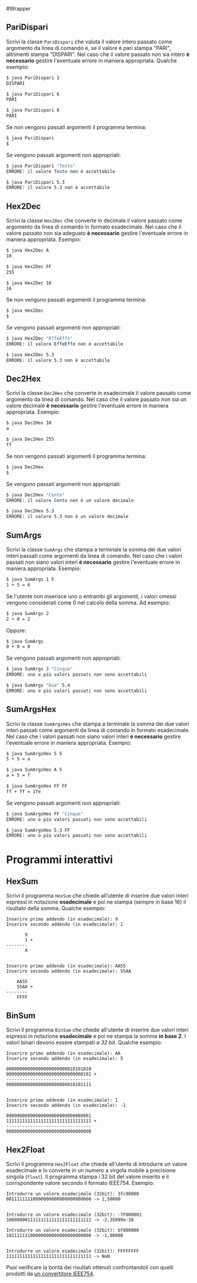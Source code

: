 #Wrapper

## PariDispari
Scrivi la classe `PariDispari` che valuta il valore intero passato come argomento da linea di comando e, se il valore è pari stampa "PARI", altrimenti stampa "DISPARI". Nel caso che il valore passato non sia intero **è necessario** gestire l'eventuale errore in maniera appropriata. Qualche esempio:

~~~bash
$ java PariDispari 3
DISPARI
~~~

~~~bash
$ java PariDispari 6
PARI
~~~

~~~bash
$ java PariDispari 8
PARI
~~~


Se non vengono passati argomenti il programma termina:

~~~bash
$ java PariDispari
$
~~~

Se vengono passati argomenti non appropriati:

~~~bash
$ java PariDispari "Testo"
ERRORE: il valore Testo non è accettabile
~~~

~~~bash
$ java PariDispari 5.3
ERRORE: il valore 5.3 non è accettabile
~~~

## Hex2Dec
Scrivi la classe `Hex2Dec` che converte in decimale il valore passato come argomento da linea di comando in formato esadecimale. Nel caso che il valore passato non sia adeguato **è necessario** gestire l'eventuale errore in maniera appropriata. Esempio:

~~~bash
$ java Hex2Dec A
10
~~~

~~~bash
$ java Hex2Dec FF
255
~~~

~~~bash
$ java Hex2Dec 10
16
~~~

Se non vengono passati argomenti il programma termina:

~~~bash
$ java Hex2Dec
$
~~~

Se vengono passati argomenti non appropriati:

~~~bash
$ java Hex2Dec "EffeEffe"
ERRORE: il valore EffeEffe non è accettabile
~~~

~~~bash
$ java Hex2Dec 5.3
ERRORE: il valore 5.3 non è accettabile
~~~

## Dec2Hex
Scrivi la classe `Dec2Hex` che converte in esadecimale il valore passato come argomento da linea di comando. Nel caso che il valore passato non sia un valore decimale **è necessario** gestire l'eventuale errore in maniera appropriata. Esempio:

~~~bash
$ java Dec2Hex 10
a
~~~

~~~bash                                                                                                               
$ java Dec2Hex 255
ff
~~~

Se non vengono passati argomenti il programma termina:

~~~bash
$ java Dec2Hex
$
~~~

Se vengono passati argomenti non appropriati:

~~~bash
$ java Dec2Hex "Cento"
ERRORE: il valore Cento non è un valore decimale
~~~

~~~bash
$ java Dec2Hex 5.3
ERRORE: il valore 5.3 non è un valore decimale
~~~


## SumArgs

Scrivi la classe `SumArgs` che stampa a terminale la somma dei due valori interi passati come argomenti da linea di comando. Nel caso che i valori passati non siano valori interi **è necessario** gestire l'eventuale errore in maniera appropriata. Esempio:

~~~bash
$ java SumArgs 1 5
1 + 5 = 6
~~~

Se l'utente non inserisce uno o entrambi gli argomenti, i valori omessi vengono considerati come 0 nel calcolo della somma. Ad esempio:

~~~bash
$ java SumArgs 2
2 + 0 = 2
~~~

Oppure:

~~~bash
$ java SumArgs
0 + 0 = 0
~~~

Se vengono passati argomenti non appropriati:

~~~bash
$ java SumArgs 3 "Cinque"
ERRORE: uno o più valori passati non sono accettabili
~~~

~~~bash
$ java SumArgs "Due" 5.4
ERRORE: uno o più valori passati non sono accettabili
~~~



## SumArgsHex

Scrivi la classe `SumArgsHex` che stampa a terminale la somma dei due valori interi passati come argomenti da linea di comando in formato esadecimale. Nel caso che i valori passati non siano valori interi **è necessario** gestire l'eventuale errore in maniera appropriata. Esempio:

~~~bash
$ java SumArgsHex 5 5
5 + 5 = a
~~~

~~~bash
$ java SumArgsHex A 5
a + 5 = f
~~~

~~~bash
$ java SumArgsHex FF FF
ff + ff = 1fe
~~~

Se vengono passati argomenti non appropriati:

~~~bash
$ java SumArgsHex FF "Cinque"
ERRORE: uno o più valori passati non sono accettabili
~~~

~~~bash
$ java SumArgsHex 5.3 FF
ERRORE: uno o più valori passati non sono accettabili
~~~

# Programmi interattivi

## HexSum

Scrivi il programma `HexSum` che chiede all'utente di inserire due valori interi espressi in notazione **esadecimale** e poi ne stampa (sempre in base 16) il risultato della somma. Qualche esempio:

~~~text
Inserire primo addendo (in esadecimale): 9
Inserire secondo addendo (in esadecimale): 1

       9
       1 +
--------
       A


Inserire primo addendo (in esadecimale): AA55
Inserire secondo addendo (in esadecimale): 55AA

    AA55
    55AA +
--------
    FFFF
~~~

## BinSum

Scrivi il programma `BinSum` che chiede all'utente di inserire due valori interi espressi in notazione **esadecimale** e poi ne stampa la somma **in base 2**. I valori binari devono essere stampati *a 32 bit*. Qualche esempio:

~~~text
Inserire primo addendo (in esadecimale): AA
Inserire secondo addendo (in esadecimale): 5

00000000000000000000000010101010
00000000000000000000000000000101 +
--------------------------------
00000000000000000000000010101111


Inserire primo addendo (in esadecimale): 1
Inserire secondo addendo (in esadecimale): -1

00000000000000000000000000000001
11111111111111111111111111111111 +
--------------------------------
00000000000000000000000000000000
~~~

## Hex2Float
Scrivi il programma `Hex2Float` che chiede all'utente di introdurre un valore esadecimale e lo converte in un numero a virgola mobile a precisione singola (`float`). Il programma stampa i 32 bit del valore inserito e il corrispondente valore secondo il formato IEEE754. Esempio:

~~~text
Introdurre un valore esadecimale (32bit): 3fc00000
00111111110000000000000000000000 -> 1,50000


Introdurre un valore esadecimale (32bit): -7F000001
10000000111111111111111111111111 -> -2,35099e-38

Introdurre un valore esadecimale (32bit): bf800000
10111111100000000000000000000000 -> -1,00000


Introdurre un valore esadecimale (32bit): FFFFFFFF
11111111111111111111111111111111 -> NaN
~~~

Puoi verificare la bontà dei risultati ottenuti confrontandoli con quelli prodotti da [un convertitore IEEE754](http://www.h-schmidt.net/FloatConverter/IEEE754.html).
